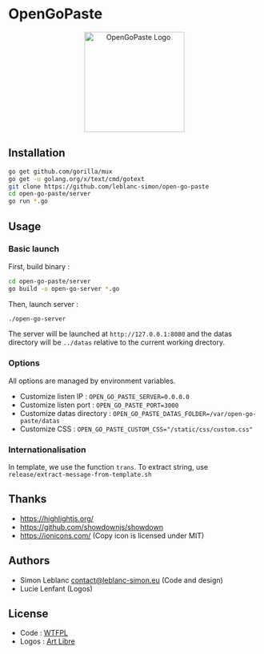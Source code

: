 # OpenGoPaste

<p align="center">
    <img src="https://leblanc.io/logo-open-go-paste.svg" width="200" height="200" title="OpenGoPaste Logo">
</p>

## Installation

```bash
go get github.com/gorilla/mux
go get -u golang.org/x/text/cmd/gotext
git clone https://github.com/leblanc-simon/open-go-paste
cd open-go-paste/server
go run *.go
```

## Usage

### Basic launch

First, build binary :

```bash
cd open-go-paste/server
go build -o open-go-server *.go
```

Then, launch server :

```bash
./open-go-server
```

The server will be launched at `http://127.0.0.1:8080` and the datas directory will be `../datas` relative to the current working drectory.

### Options

All options are managed by environment variables.

* Customize listen IP : `OPEN_GO_PASTE_SERVER=0.0.0.0`
* Customize listen port : `OPEN_GO_PASTE_PORT=3000`
* Customize datas directory : `OPEN_GO_PASTE_DATAS_FOLDER=/var/open-go-paste/datas`
* Customize CSS : `OPEN_GO_PASTE_CUSTOM_CSS="/static/css/custom.css"`

### Internationalisation

In template, we use the function `trans`. To extract string, use `release/extract-message-from-template.sh`

## Thanks

* https://highlightjs.org/
* https://github.com/showdownjs/showdown
* https://ionicons.com/ (Copy icon is licensed under MIT)

## Authors

* Simon Leblanc <contact@leblanc-simon.eu> (Code and design)
* Lucie Lenfant (Logos)

## License

* Code : [WTFPL](http://www.wtfpl.net/)
* Logos : [Art Libre](http://artlibre.org/)

